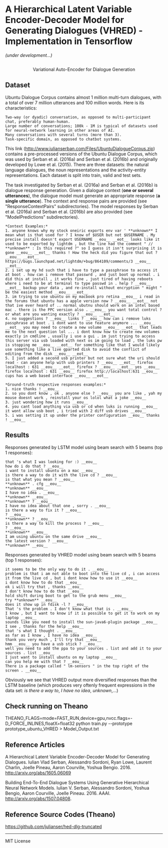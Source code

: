 # A Hierarchical Latent Variable Encoder-Decoder Model for Generating Dialogues (VHRED) - Implementation in Tensorflow
*(under development...)*

<p align="center">
    <img src="https://github.com/lethienhoa/VHRED-implementation-in-Tensorflow/blob/master/Selection_057.png?raw=true" alt>
</p>
<p align="center">Variational Auto-Encoder for Dialogue Generation</p>

## Dataset

Ubuntu Dialogue Corpus contains almost 1 million multi-turn dialogues, with a total of over 7 million utterances and 100 million words. Here is its characteristics:

    Two-way (or dyadic) conversation, as opposed to multi-participant chat, preferably human-human.
    Large number of conversations; 100k - 1M is typical of datasets used for neural-network learning in other areas of AI.
    Many conversations with several turns (more than 3).
    Task-specific domain, as opposed to chatbot systems.

This link (http://www.iulianserban.com/Files/UbuntuDialogueCorpus.zip) contains a pre-processed versions of the Ubuntu Dialogue Corpus, which was used by Serban et al. (2016a) and Serban et al. (2016b) and originally developed by Lowe et al. (2015). There are three datasets: the natural language dialogues, the noun representations and the activity-entity representations. Each dataset is split into train, valid and test sets.

The task investigated by Serban et al. (2016a) and Serban et al. (2016b) is dialogue response generation. Given a dialogue context (**one or several utterances**), the dialogue model must generate an appropriate response (**a single utterance**).
The context and response pairs are provided (see "ResponseContextPairs" subdirectories).
The model responses by Serban et al. (2016a) and Serban et al. (2016b) are also provided (see "ModelPredictions" subdirectories).

    *Context Examples:*
    1. anyone knows why my stock oneiric exports env var ' **unknown** I mean what is that used for ? I know of $USER but not $USERNAME . My precise install doesn't export USERNAME __eou__ __eot__ looks like it used to be exported by lightdm , but the line had the comment " // **unknown** : Is this required ?" so I guess it isn't surprising it is gone __eou__ __eot__ thanks ! How the heck did you figure that out ? __eou__ __eot__ https://bugs.launchpad.net/lightdm/+bug/864109/comments/3 __eou__ __eot__
    2. i set up my hd such that i have to type a passphrase to access it at boot . how can i remove that passwrd , and just boot up normal . i did this at install , it works fine , just tired of having reboots where i need to be at terminal to type passwd in . help ? __eou__ __eot__ backup your data , and re-install without encryption " might " be the easiest method __eou__ __eot__
    3. im trying to use ubuntu on my macbook pro retina __eou__ i read in the forums that ubuntu has a apple version now ? __eou__ __eot__ not that ive ever heard of .. normal ubutnu should work on an intel based mac . there is the PPC version also . __eou__ you want total control ? or what are you wanting exactly ? __eou__ __eot__
    4. no suggestions ? __eou__ links ? __eou__ how can i remove luks passphrase at boot . i dont want to use feature anymore ... __eou__ __eot__ you may need to create a new volume __eou__ __eot__ that leads me to the next question lol ... i dont know how to create new volumes exactly in cmdline , usually i use a gui . im just trying to access this server via usb loaded with next os im going to load , the luks pw is stopping me __eou__ __eot__ for something like that I would likely use something like a live gparted disk to avoid the conflict of editing from the disk __eou__ __eot__
    5. I just added a second usb printer but not sure what the uri should read - can anyone help with usb printers ? __eou__ __eot__ firefox localhost : 631 __eou__ __eot__ firefox ? __eou__ __eot__ yes __eou__ firefox localhost : 631 __eou__ firefox http://localhost:631 __eou__ cups has a web based interface __eou__ __eot__
    
    *Ground-truth respective responses examples:*
    1. nice thanks ! __eou__
    2. so you dont know , ok , anyone else ? __eou__ you are like , yah my mouse doesnt work , reinstall your os lolol what a joke __eou__
    3. just wondering how it runs __eou__
    4. you cant load anything via usb or cd when luks is running __eou__ it wont allow usb boot , i tried with 2 diff usb drives __eou__
    5. i was setting it up under the printer configuration __eou__ thanks ! __eou__
    
## Results

Responses generated by LSTM model using beam search with 5 beams (top 1 responses):

    that 's what I was looking for :) __eou__
    how do i do that ? __eou__
    i want to install ubuntu on a mac __eou__
    is there a way to do it with the live cd ? __eou__
    is that what you mean ? __eou__
    **unknown** . cfg __eou__
    **unknown** __eou__
    I have no idea . __eou__
    **unknown** __eou__
    **unknown** ? __eou__
    I have no idea about that one , sorry . __eou__
    is there a way to fix it ? __eou__
    ? __eou__
    **unknown** ? __eou__
    is there a way to kill the process ? __eou__
    ? __eou__
    **unknown** __eou__
    I am using ubuntu on the same drive __eou__
    the latest version ? __eou__
    **unknown** __eou__

Responses generated by VHRED model using beam search with 5 beams (top 1 responses):

    it seems to be the only way to do it . __eou__
    problem is that i am not able to boot into the live cd , i can access it from the live cd , but i dont know how to use it __eou__
    i dont know how to do that __eou__
    ok i will try that , thanks __eou__
    I don't know how to do that __eou__
    hold shift during boot to get to the grub menu __eou__
    try **unknown** __eou__
    does it show up in fdisk -l ? __eou__
    That 's the problem . I don't know what that is . __eou__
    I know , but I want to know if it is possible to get it to work on my laptop __eou__
    sounds like you need to install the sun-java6-plugin package __eou__
    I see , thanks for the help __eou__
    that 's what I thought . __eou__
    as far as I know , I have no idea __eou__
    thank you very much , I'll try that __eou__
    hmm __eou__ you have a usb stick ? __eou__
    well you need to add the ppa to your sources . list and add it to your sources . list __eou__
    I just want to install ubuntu on my laptop __eou__
    can you help me with that ? __eou__
    There is a package called " lm-sensors " in the top right of the screen . __eou__

Obviously we see that VHRED output more diversified responses than the LSTM baseline (which produces very oftenly frequent expressions in the data set: *is there a way to*, *I have no idea*, *unknown*,...)

## Check running on Theano

THEANO_FLAGS=mode=FAST_RUN,device=gpu,nvcc.flags=-D_FORCE_INLINES,floatX=float32 python train.py --prototype prototype_ubuntu_VHRED > Model_Output.txt


## Reference Articles

A Hierarchical Latent Variable Encoder-Decoder Model for Generating Dialogues. Iulian Vlad Serban, Alessandro Sordoni, Ryan Lowe, Laurent Charlin, Joelle Pineau, Aaron Courville, Yoshua Bengio. 2016. http://arxiv.org/abs/1605.06069

Building End-To-End Dialogue Systems Using Generative Hierarchical Neural Network Models. Iulian V. Serban, Alessandro Sordoni, Yoshua Bengio, Aaron Courville, Joelle Pineau. 2016. AAAI. http://arxiv.org/abs/1507.04808.


## Reference Source Codes (Theano)

https://github.com/julianser/hed-dlg-truncated

--------------
MIT License

